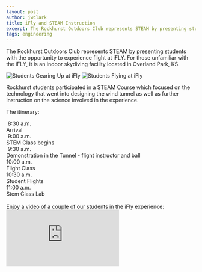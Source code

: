 ```yaml
---
layout: post
author: jwclark
title: iFly and STEAM Instruction
excerpt: The Rockhurst Outdoors Club represents STEAM by presenting students with the opportunity to experience flight at iFLY.
tags: engineering
---
```

The Rockhurst Outdoors Club represents STEAM by presenting students with the opportunity to experience flight at iFLY. For those unfamiliar with the iFLY, it is an indoor skydiving facility located in Overland Park, KS.

<div class="flex-wrapper">
  <img src="{{site.baseurl}}/img/ifly-gearedup.jpg" alt="Students Gearing Up at iFly">
  <img src="{{site.baseurl}}/img/ifly-flying.jpg" alt="Students Flying at iFly">
</div>

Rockhurst students participated in a STEAM Course which focused on the technology that went into designing the wind tunnel as well as further instruction on the science involved in the experience.

The itinerary:

<div class="flex">
  <div class="x1 mono">&nbsp;8:30 a.m.</div>
  <div class="x3">Arrival</div>
</div>
<div class="flex">
  <div class="x1 mono">&nbsp;9:00 a.m.</div>
  <div class="x3">STEM Class begins</div>
</div>
<div class="flex">
  <div class="x1 mono">&nbsp;9:30 a.m.</div>
  <div class="x3">Demonstration in the Tunnel  - flight instructor and ball</div>
</div>
<div class="flex">
  <div class="x1 mono">10:00 a.m.</div>
  <div class="x3">Flight Class</div>
</div>
<div class="flex">
  <div class="x1 mono">10:30 a.m.</div>
  <div class="x3">Student Flights</div>
</div>
<div class="flex">
  <div class="x1 mono">11:00 a.m.</div>
  <div class="x3">Stem Class Lab</div>
</div>

<br>
Enjoy a video of a couple of our students in the iFly experience:

<div class="flex">
  <div class="x1">
    <div class="vertical-vimeo-embed-container">
      <iframe src="https://player.vimeo.com/video/164518200?title=0&byline=0&portrait=0" frameborder="0" webkitallowfullscreen mozallowfullscreen allowfullscreen></iframe>
    </div>
  </div>
  <div class="x1">&nbsp;</div>
</div>
